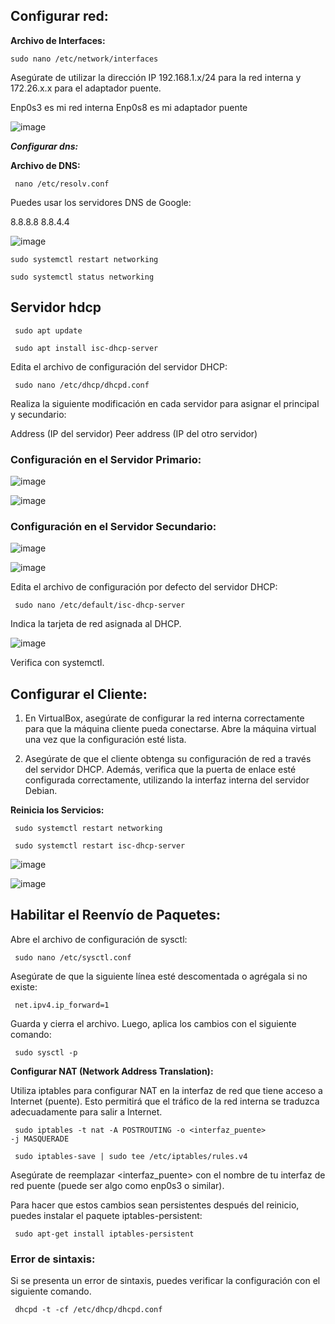 
## Configurar red:

**Archivo de Interfaces:**

<code>sudo nano /etc/network/interfaces </code>

Asegúrate de utilizar la dirección IP 192.168.1.x/24 para la red interna y 172.26.x.x para el adaptador puente.

Enp0s3 es mi red interna
Enp0s8 es mi adaptador puente

![image](https://github.com/Scosrom/dhcp-dhcpRelay/assets/114906778/854c6455-7985-4f9f-ae11-8092d1d6ad30)


***Configurar dns:***

**Archivo de DNS:**

<code> nano  /etc/resolv.conf </code>

Puedes usar los servidores DNS de Google:

8.8.8.8
8.8.4.4


![image](https://github.com/Scosrom/dhcp-dhcpRelay/assets/114906778/c98c049e-54d2-40a6-b9c0-7a4e6d51e916)


<code>sudo systemctl restart networking </code>


<code>sudo systemctl status networking </code>



## Servidor hdcp

<code> sudo apt update </code>

<code> sudo apt install isc-dhcp-server </code>


Edita el archivo de configuración del servidor DHCP:


<code> sudo nano /etc/dhcp/dhcpd.conf </code>

Realiza la siguiente modificación en cada servidor para asignar el principal y secundario:

Address (IP del servidor)
Peer address (IP del otro servidor)

### Configuración en el Servidor Primario:

![image](https://github.com/Scosrom/dhcp-dhcpRelay/assets/114906778/37158cde-4c02-4b6f-ba67-8a9d77c4b170)

![image](https://github.com/Scosrom/dhcp-dhcpRelay/assets/114906778/611af3e4-e304-4364-86ea-9e682b976675)

### Configuración en el Servidor Secundario:

![image](https://github.com/Scosrom/dhcp-dhcpRelay/assets/114906778/50c253cb-92b1-4765-96d8-9afd12f3f2b0)

![image](https://github.com/Scosrom/dhcp-dhcpRelay/assets/114906778/aff22ea6-20d5-45cd-957f-3cdb88b5a0d9)


Edita el archivo de configuración por defecto del servidor DHCP:


<code> sudo nano /etc/default/isc-dhcp-server </code>

Indica la tarjeta de red asignada al DHCP.


![image](https://github.com/Scosrom/dhcp-dhcpRelay/assets/114906778/2ffd2214-e495-42f9-9d67-741147983b92)

Verifica con systemctl.

## Configurar el Cliente:

1. En VirtualBox, asegúrate de configurar la red interna correctamente para que la máquina cliente pueda conectarse. Abre la máquina virtual una vez que la configuración esté lista.

2. Asegúrate de que el cliente obtenga su configuración de red a través del servidor DHCP. Además, verifica que la puerta de enlace esté configurada correctamente, utilizando la interfaz interna del servidor Debian.

**Reinicia los Servicios:**


<code> sudo systemctl restart networking </code>

<code> sudo systemctl restart isc-dhcp-server </code>

![image](https://github.com/Scosrom/dhcp-dhcpRelay/assets/114906778/4059dd94-52d9-48f3-b8eb-0a7ad0b420d3)

![image](https://github.com/Scosrom/dhcp-dhcpRelay/assets/114906778/efabce9a-ab17-4503-bca4-4742d0f5ebbc)


## Habilitar el Reenvío de Paquetes:

Abre el archivo de configuración de sysctl:


<code> sudo nano /etc/sysctl.conf </code>

Asegúrate de que la siguiente línea esté descomentada o agrégala si no existe:


<code> net.ipv4.ip_forward=1 </code>

Guarda y cierra el archivo. Luego, aplica los cambios con el siguiente comando:


<code> sudo sysctl -p </code>

**Configurar NAT (Network Address Translation):**

Utiliza iptables para configurar NAT en la interfaz de red que tiene acceso a Internet (puente). Esto permitirá que el tráfico de la red interna se traduzca adecuadamente para salir a Internet.


<code> sudo iptables -t nat -A POSTROUTING -o <interfaz_puente> -j MASQUERADE </code>

<code> sudo iptables-save | sudo tee /etc/iptables/rules.v4 </code>

Asegúrate de reemplazar <interfaz_puente> con el nombre de tu interfaz de red puente (puede ser algo como enp0s3 o similar).

Para hacer que estos cambios sean persistentes después del reinicio, puedes instalar el paquete iptables-persistent:


<code>  sudo apt-get install iptables-persistent </code>






### Error de sintaxis:

Si se presenta un error de sintaxis, puedes verificar la configuración con el siguiente comando.

<code> dhcpd -t -cf /etc/dhcp/dhcpd.conf </code>









